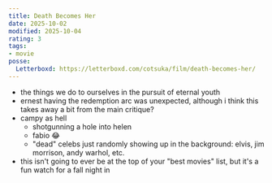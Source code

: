 ```yaml
---
title: Death Becomes Her
date: 2025-10-02
modified: 2025-10-04
rating: 3
tags:
- movie
posse:
  Letterboxd: https://letterboxd.com/cotsuka/film/death-becomes-her/
---
```


- the things we do to ourselves in the pursuit of eternal youth
- ernest having the redemption arc was unexpected, although i think this takes away a bit from the main critique?
- campy as hell
  - shotgunning a hole into helen
  - fabio 😂
  - "dead" celebs just randomly showing up in the background: elvis, jim morrison, andy warhol, etc.
- this isn't going to ever be at the top of your "best movies" list, but it's a fun watch for a fall night in